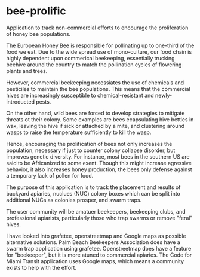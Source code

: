 # bee-prolific
Application to track non-commercial efforts to encourage the proliferation of honey bee populations. 

The European Honey Bee is responsible for pollinating up to one-third of the food we eat. Due to the wide spread use of mono-culture, our food chain is highly dependent upon commerical beekeeping, essentially trucking beehive around the country to match the pollination cycles of flowering plants and trees. 

However, commercial beekeeping necessiates the use of chemicals and pesticiles to maintain the bee populations. This means that the commercial hives are increasingly susceptible to chemical-resistant and newly-introducted pests. 

On the other hand, wild bees are forced to develop strategies to mitigate threats ot their colony. Some examples are bees ecapsulating hive bettles in wax, leaving the hive if sick or attached by a mite, and clustering around wasps to raise the temperature sufficiently to kill the wasp. 

Hence, encouraging the prolification of bees not only increases the population, necessary if just to counter colony collapse disorder, but improves genetic diversity. For instance, most bees in the southern US are said to be Africanized to some exent. Though this might increase agressive behavior, it also increases honey production, the bees only defense against a temporary lack of pollen for food. 

The purpose of this application is to track the placement and results of backyard apiaries, nuclues (NUC) colony boxes which can be split into additional NUCs as colonies prosper, and swarm traps. 

The user community will be amatuer beekeepers, beekeeping clubs, and professional apiarists, particularly those who trap swarms or remove "feral" hives. 

I have looked into grafetee, openstreetmap and Google maps as possible alternative solutions. Palm Beach Beekeepers Association does have a swarm trap application using grafetee. Openstreetmap does have a feature for "beekeeper", but it is more atuned to commercial apiaries. The Code for Miami Transit application uses Google maps, which means a community exists to help with the effort. 
